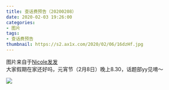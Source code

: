 ```yaml
---
title: 查话费预告（20200208）
date: 2020-02-03 19:26:00
categories:
- 图片
tags:
- 查话费预告
thumbnail: https://s2.ax1x.com/2020/02/06/16dzHf.jpg
---
```


图片来自于<a href="https://www.weibo.com/u/5116747587" target="_blank">Nicole发发</a><br/>大家假期在家还好吗，元宵节（2月8日）晚上8.30，话题部yy见唷～

![](https://s2.ax1x.com/2020/02/06/16dzHf.jpg)
